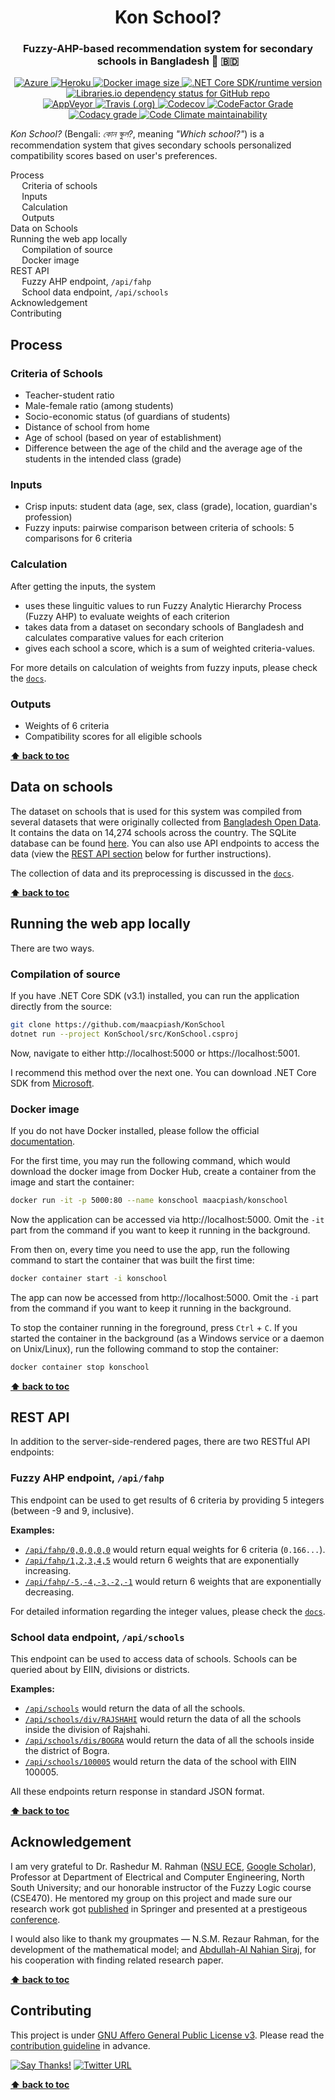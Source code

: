 <h1 align="center">Kon School?</h1>
<h3 align="center">Fuzzy-AHP-based recommendation system for secondary schools in Bangladesh 🏫 🇧🇩</h3>

<p align="center">
  <a href="https://konschool.azurewebsites.net" target="_blank">
    <img
      src="https://img.shields.io/badge/Deployed%20on-Azure-0089D6?logo=microsoft-azure&style=flat-square"
      alt="Azure"
    >
  </a>
  <a href="https://konschool.herokuapp.com" target="_blank">
    <img
      src="https://img.shields.io/badge/Deployed%20on-Heroku-430098?logo=heroku&style=flat-square"
      alt="Heroku"
    >
  </a>
  <a href="https://hub.docker.com/r/maacpiash/konschool" target="_blank">
    <img
      src="https://img.shields.io/docker/image-size/maacpiash/konschool?logo=docker&style=flat-square"
      alt="Docker image size"
    >
  </a>
  <a href="https://dotnet.microsoft.com/download/dotnet-core/3.1" target="_blank">
    <img
      src="https://img.shields.io/badge/Core-v3.1%20(LTS)-5C2D91?logo=.net&style=flat-square"
      alt=".NET Core SDK/runtime version"
    >
  </a>
  <a href="https://libraries.io/github/maacpiash/KonSchool#dependencies" target="_blank">
    <img
      src="https://img.shields.io/librariesio/github/maacpiash/KonSchool?logo=nuget&style=flat-square"
      alt="Libraries.io dependency status for GitHub repo"
    >
  </a>
  <br>
  <a href="https://ci.appveyor.com/project/maacpiash/konschool" target="_blank">
    <img
      src="https://img.shields.io/appveyor/build/maacpiash/KonSchool?label=Windows&logo=appveyor&style=flat-square"
      alt="AppVeyor"
    >
  </a>
  <a href="https://travis-ci.org/github/maacpiash/KonSchool" target="_blank">
    <img
      src="https://img.shields.io/travis/maacpiash/konschool?label=Unix-like&logo=travis&style=flat-square"
      alt="Travis (.org)"
    >
  </a>
  <a href="https://codecov.io/gh/maacpiash/KonSchool" target="_blank">
    <img
      src="https://img.shields.io/codecov/c/gh/maacpiash/KonSchool.svg?logo=codecov&style=flat-square"
      alt="Codecov"
    >
  </a>
  <a href="https://www.codefactor.io/repository/github/maacpiash/konschool" target="_blank">
    <img
      src="https://img.shields.io/codefactor/grade/github/maacpiash/KonSchool?logo=codefactor&style=flat-square"
      alt="CodeFactor Grade"
    >
  </a>
  <a href="https://app.codacy.com/manual/maacpiash/KonSchool/dashboard" target="_blank">
    <img
      src="https://img.shields.io/codacy/grade/afb9d85a377040b2971d2787c973ef25?logo=codacy&style=flat-square"
      alt="Codacy grade"
    >
  </a>
  <a href="https://codeclimate.com/github/maacpiash/KonSchool" target="_blank">
    <img
      src="https://img.shields.io/codeclimate/maintainability-percentage/maacpiash/KonSchool?logo=code-climate&style=flat-square"
      alt="Code Climate maintainability"
    >
  </a>
</p>

*Kon School?* (Bengali: *কোন স্কুল?*, meaning *"Which school?"*) is a recommendation system that gives secondary schools personalized compatibility scores based on user's preferences.

<div id="toc">

- [Process](#Process)
  - [Criteria of schools](#Criteria-of-schools)
  - [Inputs](#Inputs)
  - [Calculation](#Calculation)
  - [Outputs](#Outputs)
- [Data on Schools](#Data-on-schools)
- [Running the web app locally](#Running-the-web-app-locally)
  - [Compilation of source](#Compilation-of-source)
  - [Docker image](#Docker-image)
- [REST API](#REST-API)
  - [Fuzzy AHP endpoint, `/api/fahp`](#Fuzzy-AHP-endpoint-apifahp)
  - [School data endpoint, `/api/schools`](#School-data-endpoint-apischools)
- [Acknowledgement](#Acknowledgement)
- [Contributing](#Contributing)

</div>

## Process

### Criteria of Schools

- Teacher-student ratio
- Male-female ratio (among students)
- Socio-economic status (of guardians of students)
- Distance of school from home
- Age of school (based on year of establishment)
- Difference between the age of the child and the average age of the students in the intended class (grade)

### Inputs

- Crisp inputs: student data (age, sex, class (grade), location, guardian's profession)
- Fuzzy inputs: pairwise comparison between criteria of schools: 5 comparisons for 6 criteria

### Calculation

After getting the inputs, the system

- uses these linguitic values to run Fuzzy Analytic Hierarchy Process (Fuzzy AHP) to evaluate weights of each criterion
- takes data from a dataset on secondary schools of Bangladesh and calculates comparative values for each criterion
- gives each school a score, which is a sum of weighted criteria-values.

For more details on calculation of weights from fuzzy inputs, please check the [`docs`](/docs).

### Outputs

- Weights of 6 criteria
- Compatibility scores for all eligible schools

**[⬆ back to toc](#toc)**

## Data on schools

The dataset on schools that is used for this system was compiled from several datasets that were originally collected from [Bangladesh Open Data](http://data.gov.bd/dataset). It contains the data on 14,274 schools across the country. The SQLite database can be found [here](https://drive.google.com/open?id=1_MZnVRHl0ZLHEMab7lBhpUvuS3yaLoPZ). You can also use API endpoints to access the data (view the [REST API section](#REST-API) below for further instructions).

The collection of data and its preprocessing is discussed in the [`docs`](./docs).

**[⬆ back to toc](#toc)**

## Running the web app locally

There are two ways.

### Compilation of source

If you have .NET Core SDK (v3.1) installed, you can run the application directly from the source:

```bash
git clone https://github.com/maacpiash/KonSchool
dotnet run --project KonSchool/src/KonSchool.csproj
```

Now, navigate to either http://localhost:5000 or https://localhost:5001.

I recommend this method over the next one. You can download .NET Core SDK from [Microsoft](https://dotnet.microsoft.com/download/dotnet-core/3.1).

### Docker image

If you do not have Docker installed, please follow the official [documentation](https://docs.docker.com/install/).

For the first time, you may run the following command, which would download the docker image from Docker Hub, create a container from the image and start the container:

```bash
docker run -it -p 5000:80 --name konschool maacpiash/konschool
```

Now the application can be accessed via http://localhost:5000. Omit the `-it` part from the command if you want to keep it running in the background.

From then on, every time you need to use the app, run the following command to start the container that was built the first time:

```bash
docker container start -i konschool
```

The app can now be accessed from http://localhost:5000. Omit the `-i` part from the command if you want to keep it running in the background.

To stop the container running in the foreground, press `Ctrl` + `C`. If you started the container in the background (as a Windows service or a daemon on Unix/Linux), run the following command to stop the container:

```bash
docker container stop konschool
```

**[⬆ back to toc](#toc)**

## REST API

In addition to the server-side-rendered pages, there are two RESTful API endpoints:

### Fuzzy AHP endpoint, `/api/fahp`

This endpoint can be used to get results of 6 criteria by providing 5 integers (between -9 and 9, inclusive).

**Examples:**

- [`/api/fahp/0,0,0,0,0`](https://konschool.azurewebsites.net/api/fahp/0,0,0,0,0) would return equal weights for 6 criteria (`0.166...`).
- [`/api/fahp/1,2,3,4,5`](https://konschool.azurewebsites.net/api/fahp/1,2,3,4,5) would return 6 weights that are exponentially increasing.
- [`/api/fahp/-5,-4,-3,-2,-1`](https://konschool.azurewebsites.net/api/fahp/-5,-4,-3,-2,-1) would return 6 weights that are exponentially decreasing.

For detailed information regarding the integer values, please check the [`docs`](./docs).

### School data endpoint, `/api/schools`

This endpoint can be used to access data of schools. Schools can be queried about by EIIN, divisions or districts.

**Examples:**

- [`/api/schools`](https://konschool.azurewebsites.net/api/schools) would return the data of all the schools.
- [`/api/schools/div/RAJSHAHI`](https://konschool.azurewebsites.net/api/schools/div/RAJSHAHI) would return the data of all the schools inside the division of Rajshahi.
- [`/api/schools/dis/BOGRA`](https://konschool.azurewebsites.net/api/schools/dis/BOGRA) would return the data of all the schools inside the district of Bogra.
- [`/api/schools/100005`](https://konschool.azurewebsites.net/api/schools/100005) would return the data of the school with EIIN 100005.

All these endpoints return response in standard JSON format.

**[⬆ back to toc](#toc)**

## Acknowledgement

I am very grateful to Dr. Rashedur M. Rahman ([NSU ECE](http://ece.northsouth.edu/people/rashedur-rahman/), [Google Scholar](https://scholar.google.ca/citations?user=L9S6rlUAAAAJ)), Professor at Department of Electrical and Computer Engineering, North South University; and our honorable instructor of the Fuzzy Logic course (CSE470). He mentored my group on this project and made sure our research work got [published](https://link.springer.com/chapter/10.1007/978-3-319-98678-4_29) in Springer and presented at a prestigeous [conference](https://missi.pwr.edu.pl/2018/).

I would also like to thank my groupmates — N.S.M. Rezaur Rahman, for the development of the mathematical model; and [Abdullah-Al Nahian Siraj](https://github.com/Nahian-Siraj), for his cooperation with finding related research paper.

**[⬆ back to toc](#toc)**

## Contributing

This project is under [GNU Affero General Public License v3](./LICENSE). Please read the [contribution guideline](./docs/CONTRIBUTING.md) in advance.

[![Say Thanks!](https://img.shields.io/badge/Say%20Thanks-!-1EAEDB.svg?style=flat-square)](https://saythanks.io/to/maacpiash)
[![Twitter URL](https://img.shields.io/twitter/url/https/github.com/maacpiash/KonSchool?style=social)](https://twitter.com/intent/tweet?url=https%3A//konschool.azurewebsites.net)

**[⬆ back to toc](#toc)**

